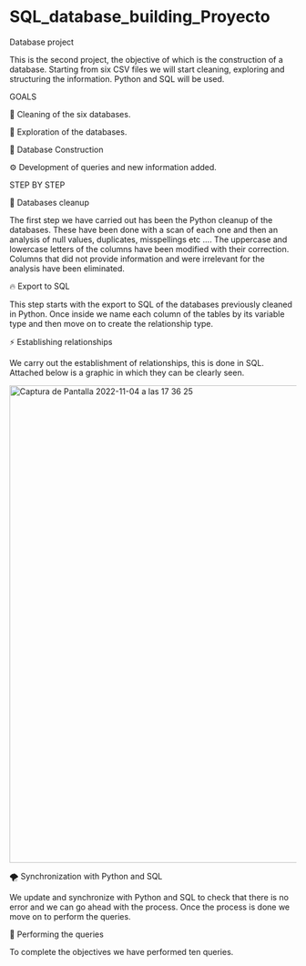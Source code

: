 # SQL_database_building_Proyecto

Database project

This is the second project, the objective of which is the construction of a database. Starting from six CSV files we will start cleaning, exploring and structuring the information. 
Python and SQL will be used.

GOALS

🧹 Cleaning of the six databases.

👀 Exploration of the databases.

📝 Database Construction

⚙️ Development of queries and new information added.

STEP BY STEP

🧽 Databases cleanup

The first step we have carried out has been the Python cleanup of the databases. These have been done with a scan of each one and then an analysis of null values, duplicates, misspellings etc ....
The uppercase and lowercase letters of the columns have been modified with their correction.
Columns that did not provide information and were irrelevant for the analysis have been eliminated.

🔥 Export to SQL

This step starts with the export to SQL of the databases previously cleaned in Python. Once inside we name each column of the tables by its variable type and then move on to create the relationship type.

⚡️ Establishing relationships 

 We carry out the establishment of relationships, this is done in SQL. Attached below is a graphic in which they can be clearly seen.

<img width="839" alt="Captura de Pantalla 2022-11-04 a las 17 36 25" src="https://user-images.githubusercontent.com/29893993/200194554-11be25ce-5120-4f92-b7e2-4c69f9947b61.png">


🌪 Synchronization with Python and SQL 

We update and synchronize with Python and SQL to check that there is no error and we can go ahead with the process.
Once the process is done we move on to perform the queries.

🌈 Performing the queries

To complete the objectives we have performed ten queries.
